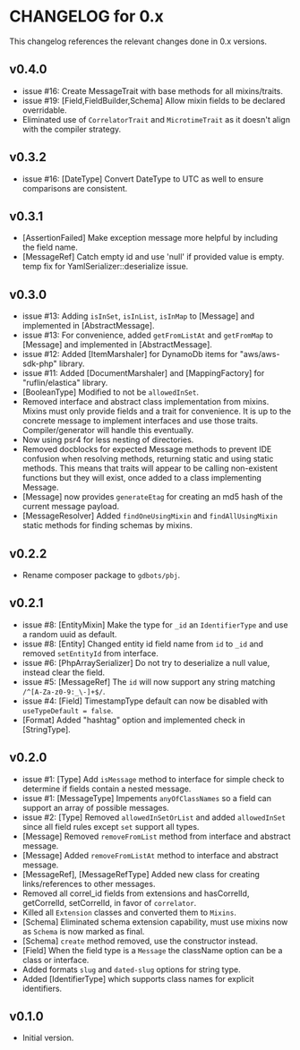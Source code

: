 # CHANGELOG for 0.x
This changelog references the relevant changes done in 0.x versions.


## v0.4.0
* issue #16: Create MessageTrait with base methods for all mixins/traits.
* issue #19: [Field,FieldBuilder,Schema] Allow mixin fields to be declared overridable.
* Eliminated use of `CorrelatorTrait` and `MicrotimeTrait` as it doesn't align with the compiler strategy.


## v0.3.2
* issue #16: [DateType] Convert DateType to UTC as well to ensure comparisons are consistent.


## v0.3.1
* [AssertionFailed] Make exception message more helpful by including the field name.
* [MessageRef] Catch empty id and use 'null' if provided value is empty.  temp fix for YamlSerializer::deserialize issue.


## v0.3.0
* issue #13: Adding `isInSet`, `isInList`, `isInMap` to [Message] and implemented in [AbstractMessage].
* issue #13: For convenience, added `getFromListAt` and `getFromMap` to [Message] and implemented in [AbstractMessage].
* issue #12: Added [ItemMarshaler] for DynamoDb items for "aws/aws-sdk-php" library.
* issue #11: Added [DocumentMarshaler] and [MappingFactory] for "ruflin/elastica" library.
* [BooleanType] Modified to not be `allowedInSet`.
* Removed interface and abstract class implementation from mixins.  Mixins must only provide fields and a trait for convenience.
  It is up to the concrete message to implement interfaces and use those traits.  Compiler/generator will handle this eventually.
* Now using psr4 for less nesting of directories.
* Removed docblocks for expected Message methods to prevent IDE confusion when resolving methods, returning static and using static methods.
  This means that traits will appear to be calling non-existent functions but they will exist, once added to a class implementing Message.
* [Message] now provides `generateEtag` for creating an md5 hash of the current message payload.
* [MessageResolver] Added `findOneUsingMixin` and `findAllUsingMixin` static methods for finding schemas by mixins.


## v0.2.2
* Rename composer package to `gdbots/pbj`.


## v0.2.1
* issue #8: [EntityMixin] Make the type for `_id` an `IdentifierType` and use a random uuid as default.
* issue #8: [Entity] Changed entity id field name from `id` to `_id` and removed `setEntityId` from interface.
* issue #6: [PhpArraySerializer] Do not try to deserialize a null value, instead clear the field.
* issue #5: [MessageRef] The `id` will now support any string matching `/^[A-Za-z0-9:_\-]+$/`.
* issue #4: [Field] TimestampType default can now be disabled with `useTypeDefault = false`.
* [Format] Added "hashtag" option and implemented check in [StringType].


## v0.2.0
* issue #1: [Type] Add `isMessage` method to interface for simple check to determine if fields contain a nested message.
* issue #1: [MessageType] Impements `anyOfClassNames` so a field can support an array of possible messages.
* issue #2: [Type] Removed `allowedInSetOrList` and added `allowedInSet` since all field rules except `set` support all types.
* [Message] Removed `removeFromList` method from interface and abstract message.
* [Message] Added `removeFromListAt` method to interface and abstract message.
* [MessageRef], [MessageRefType] Added new class for creating links/references to other messages.
* Removed all correl_id fields from extensions and hasCorrelId, getCorrelId, setCorrelId, in favor of `correlator`.
* Killed all `Extension` classes and converted them to `Mixins`.
* [Schema] Eliminated schema extension capability, must use mixins now as `Schema` is now marked as final.
* [Schema] `create` method removed, use the constructor instead.
* [Field] When the field type is a `Message` the className option can be a class or interface.
* Added formats `slug` and `dated-slug` options for string type.
* Added [IdentifierType] which supports class names for explicit identifiers.


## v0.1.0
* Initial version.
